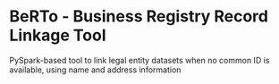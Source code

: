 # BeRTo - Business Registry Record Linkage Tool

 PySpark-based tool to link legal entity datasets when no common ID is available, using name and address information
